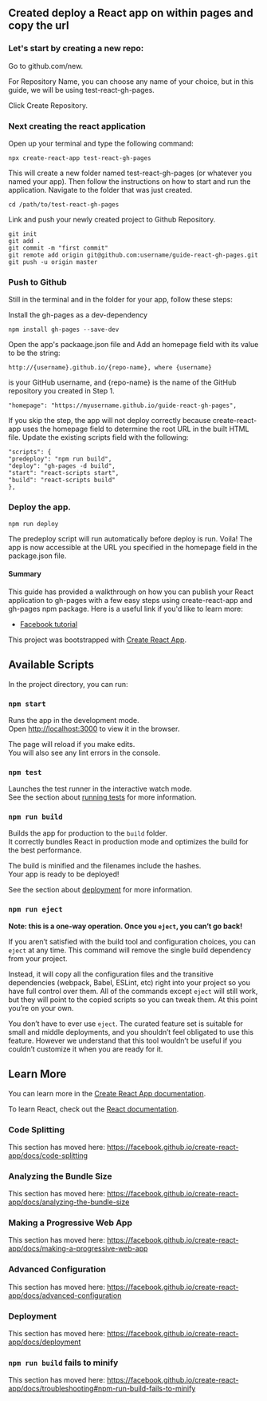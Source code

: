 ## Created deploy a React app on within pages and copy the url
### Let's start by creating a new repo:
Go to github.com/new.

For Repository Name, you can choose any name of your choice, but in this guide, we will be using test-react-gh-pages.

Click Create Repository.

### Next creating the react application 
Open up your terminal and type the following command:

    npx create-react-app test-react-gh-pages

This will create a new folder named test-react-gh-pages (or whatever you named your app). 
Then follow the instructions on how to start and run the application.
Navigate to the folder that was just created.

    cd /path/to/test-react-gh-pages

Link and push your newly created project to Github Repository.

    git init
    git add .
    git commit -m "first commit"
    git remote add origin git@github.com:username/guide-react-gh-pages.git
	git push -u origin master

### Push to Github
Still in the terminal and in the folder for your app, follow these steps:

Install the gh-pages as a dev-dependency

	npm install gh-pages --save-dev

Open the app's packaage.json file and 
Add an homepage field with its value to be the string:

    http://{username}.github.io/{repo-name}, where {username}
 is your GitHub username, and {repo-name} is the name of the GitHub repository you created in Step 1.

    "homepage": "https://myusername.github.io/guide-react-gh-pages",

If you skip the step, the app will not deploy correctly because create-react-app uses the homepage field to determine the root URL in the built HTML file.
Update the existing scripts field with the following:

    "scripts": {
    "predeploy": "npm run build",
    "deploy": "gh-pages -d build",
    "start": "react-scripts start",
    "build": "react-scripts build"
    },

### Deploy the app.
    npm run deploy
The predeploy script will run automatically before deploy is run.
Voila! The app is now accessible at the URL you specified in the homepage field in the package.json file.

#### Summary
This guide has provided a walkthrough on how you can publish your React application to gh-pages with a few easy steps using create-react-app and gh-pages npm package.
Here is a useful link if you'd like to learn more:
* [Facebook tutorial](https://create-react-app.dev/docs/deployment/#github-pages-https-pagesgithubcom)




This project was bootstrapped with [Create React App](https://github.com/facebook/create-react-app).

## Available Scripts

In the project directory, you can run:

### `npm start`

Runs the app in the development mode.<br />
Open [http://localhost:3000](http://localhost:3000) to view it in the browser.

The page will reload if you make edits.<br />
You will also see any lint errors in the console.

### `npm test`

Launches the test runner in the interactive watch mode.<br />
See the section about [running tests](https://facebook.github.io/create-react-app/docs/running-tests) for more information.

### `npm run build`

Builds the app for production to the `build` folder.<br />
It correctly bundles React in production mode and optimizes the build for the best performance.

The build is minified and the filenames include the hashes.<br />
Your app is ready to be deployed!

See the section about [deployment](https://facebook.github.io/create-react-app/docs/deployment) for more information.

### `npm run eject`

**Note: this is a one-way operation. Once you `eject`, you can’t go back!**

If you aren’t satisfied with the build tool and configuration choices, you can `eject` at any time. This command will remove the single build dependency from your project.

Instead, it will copy all the configuration files and the transitive dependencies (webpack, Babel, ESLint, etc) right into your project so you have full control over them. All of the commands except `eject` will still work, but they will point to the copied scripts so you can tweak them. At this point you’re on your own.

You don’t have to ever use `eject`. The curated feature set is suitable for small and middle deployments, and you shouldn’t feel obligated to use this feature. However we understand that this tool wouldn’t be useful if you couldn’t customize it when you are ready for it.

## Learn More

You can learn more in the [Create React App documentation](https://facebook.github.io/create-react-app/docs/getting-started).

To learn React, check out the [React documentation](https://reactjs.org/).

### Code Splitting

This section has moved here: https://facebook.github.io/create-react-app/docs/code-splitting

### Analyzing the Bundle Size

This section has moved here: https://facebook.github.io/create-react-app/docs/analyzing-the-bundle-size

### Making a Progressive Web App

This section has moved here: https://facebook.github.io/create-react-app/docs/making-a-progressive-web-app

### Advanced Configuration

This section has moved here: https://facebook.github.io/create-react-app/docs/advanced-configuration

### Deployment

This section has moved here: https://facebook.github.io/create-react-app/docs/deployment

### `npm run build` fails to minify

This section has moved here: https://facebook.github.io/create-react-app/docs/troubleshooting#npm-run-build-fails-to-minify
